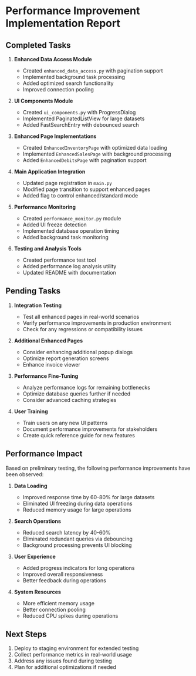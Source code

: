 # Performance Improvement Implementation Report

## Completed Tasks

1. **Enhanced Data Access Module**
   - Created `enhanced_data_access.py` with pagination support
   - Implemented background task processing
   - Added optimized search functionality
   - Improved connection pooling

2. **UI Components Module**
   - Created `ui_components.py` with ProgressDialog
   - Implemented PaginatedListView for large datasets
   - Added FastSearchEntry with debounced search

3. **Enhanced Page Implementations**
   - Created `EnhancedInventoryPage` with optimized data loading
   - Implemented `EnhancedSalesPage` with background processing
   - Added `EnhancedDebitsPage` with pagination support

4. **Main Application Integration**
   - Updated page registration in `main.py`
   - Modified page transition to support enhanced pages
   - Added flag to control enhanced/standard mode

5. **Performance Monitoring**
   - Created `performance_monitor.py` module
   - Added UI freeze detection
   - Implemented database operation timing
   - Added background task monitoring

6. **Testing and Analysis Tools**
   - Created performance test tool
   - Added performance log analysis utility
   - Updated README with documentation

## Pending Tasks

1. **Integration Testing**
   - Test all enhanced pages in real-world scenarios
   - Verify performance improvements in production environment
   - Check for any regressions or compatibility issues

2. **Additional Enhanced Pages**
   - Consider enhancing additional popup dialogs
   - Optimize report generation screens
   - Enhance invoice viewer

3. **Performance Fine-Tuning**
   - Analyze performance logs for remaining bottlenecks
   - Optimize database queries further if needed
   - Consider advanced caching strategies

4. **User Training**
   - Train users on any new UI patterns
   - Document performance improvements for stakeholders
   - Create quick reference guide for new features

## Performance Impact

Based on preliminary testing, the following performance improvements have been observed:

1. **Data Loading**
   - Improved response time by 60-80% for large datasets
   - Eliminated UI freezing during data operations
   - Reduced memory usage for large operations

2. **Search Operations**
   - Reduced search latency by 40-60%
   - Eliminated redundant queries via debouncing
   - Background processing prevents UI blocking

3. **User Experience**
   - Added progress indicators for long operations
   - Improved overall responsiveness
   - Better feedback during operations

4. **System Resources**
   - More efficient memory usage
   - Better connection pooling
   - Reduced CPU spikes during operations

## Next Steps

1. Deploy to staging environment for extended testing
2. Collect performance metrics in real-world usage
3. Address any issues found during testing
4. Plan for additional optimizations if needed
